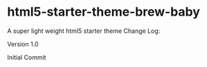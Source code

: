 # html5-starter-theme-brew-baby
A super light weight html5 starter theme
Change Log:

Version 1.0

Initial Commit
